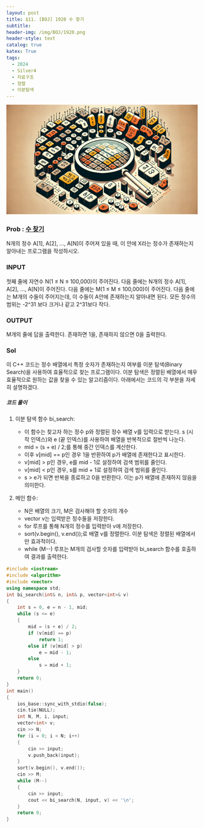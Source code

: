 ```yaml
---
layout: post
title: $11. [BOJ] 1920 수 찾기
subtitle: 
header-img: /img/BOJ/1920.png
header-style: text
catalog: true
katex: True
tags:
  - 2024
  - Silver4
  - 자료구조
  - 정렬
  - 이분탐색
---
```


![Alt text](/img/BOJ/1920.png)


### Prob : [수 찾기](https://www.acmicpc.net/problem/1920)
N개의 정수 A[1], A[2], …, A[N]이 주어져 있을 때, 이 안에 X라는 정수가 존재하는지 알아내는 프로그램을 작성하시오.


### INPUT
첫째 줄에 자연수 N(1 ≤ N ≤ 100,000)이 주어진다. 다음 줄에는 N개의 정수 A[1], A[2], …, A[N]이 주어진다. 다음 줄에는 M(1 ≤ M ≤ 100,000)이 주어진다. 다음 줄에는 M개의 수들이 주어지는데, 이 수들이 A안에 존재하는지 알아내면 된다. 모든 정수의 범위는 -2^31 보다 크거나 같고 2^31보다 작다.

### OUTPUT
M개의 줄에 답을 출력한다. 존재하면 1을, 존재하지 않으면 0을 출력한다.


### Sol
이 C++ 코드는 정수 배열에서 특정 숫자가 존재하는지 여부를 이분 탐색(Binary Search)을 사용하여 효율적으로 찾는 프로그램이다. 이분 탐색은 정렬된 배열에서 매우 효율적으로 원하는 값을 찾을 수 있는 알고리즘이다. 아래에서는 코드의 각 부분을 자세히 설명하겠다.

##### 코드 풀이
1. 이분 탐색 함수 bi_search:
	* 이 함수는 찾고자 하는 정수 p와 정렬된 정수 배열 v를 입력으로 받는다. s (시작 인덱스)와 e (끝 인덱스)를 사용하여 배열을 반복적으로 절반씩 나눈다.
	* mid = (s + e) / 2;를 통해 중간 인덱스를 계산한다.
	* 이후 v[mid] == p인 경우 1을 반환하여 p가 배열에 존재한다고 표시한다.
	* v[mid] > p인 경우, e를 mid - 1로 설정하여 검색 범위를 줄인다.
	* v[mid] < p인 경우, s를 mid + 1로 설정하여 검색 범위를 줄인다.
	* s > e가 되면 반복을 종료하고 0을 반환한다. 이는 p가 배열에 존재하지 않음을 의미한다.
  
2. 메인 함수:
	* N은 배열의 크기, M은 검사해야 할 숫자의 개수
	* vector<int> v는 입력받은 정수들을 저장한다.
	* for 루프를 통해 N개의 정수를 입력받아 v에 저장한다.
	* sort(v.begin(), v.end());로 배열 v를 정렬한다. 이분 탐색은 정렬된 배열에서만 효과적이다.
	* while (M--) 루프는 M개의 검사할 숫자를 입력받아 bi_search 함수를 호출하여 결과를 출력한다.


```c++
#include <iostream>
#include <algorithm>
#include <vector>
using namespace std;
int bi_search(int& n, int& p, vector<int>& v)
{
	int s = 0, e = n - 1, mid;
	while (s <= e)
	{
		mid = (s + e) / 2;
		if (v[mid] == p)
			return 1;
		else if (v[mid] > p)
			e = mid - 1;
		else
			s = mid + 1;
	}
	return 0;
}
int main()
{
	ios_base::sync_with_stdio(false);
	cin.tie(NULL);
	int N, M, i, input;
	vector<int> v;
	cin >> N;
	for (i = 0; i < N; i++)
	{
		cin >> input;
		v.push_back(input);
	}
	sort(v.begin(), v.end());
	cin >> M;
	while (M--)
	{
		cin >> input;
		cout << bi_search(N, input, v) << '\n';
	}
	return 0;
}
```
